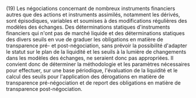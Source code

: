 (19) Les négociations concernant de nombreux instruments financiers autres que des actions et instruments assimilés, notamment les dérivés, sont épisodiques, variables et soumises à des modifications régulières des modèles des échanges. Des déterminations statiques d'instruments financiers qui n'ont pas de marché liquide et des déterminations statiques des divers seuils en vue de graduer les obligations en matière de transparence pré- et post-négociation, sans prévoir la possibilité d'adapter le statut sur le plan de la liquidité et les seuils à la lumière de changements dans les modèles des échanges, ne seraient donc pas appropriées. Il convient donc de déterminer la méthodologie et les paramètres nécessaires pour effectuer, sur une base périodique, l'évaluation de la liquidité et le calcul des seuils pour l'application des dérogations en matière de transparence pré-négociation et de report des obligations en matière de transparence post-négociation.
